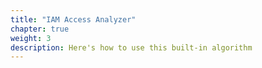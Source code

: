 ```yaml
---
title: "IAM Access Analyzer"
chapter: true
weight: 3
description: Here's how to use this built-in algorithm
---
```



